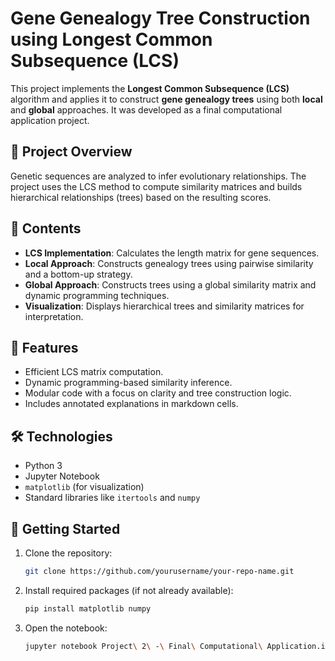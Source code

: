 # Gene Genealogy Tree Construction using Longest Common Subsequence (LCS)

This project implements the **Longest Common Subsequence (LCS)** algorithm and applies it to construct **gene genealogy trees** using both **local** and **global** approaches. It was developed as a final computational application project.

## 🧬 Project Overview

Genetic sequences are analyzed to infer evolutionary relationships. The project uses the LCS method to compute similarity matrices and builds hierarchical relationships (trees) based on the resulting scores.

## 📁 Contents

- **LCS Implementation**: Calculates the length matrix for gene sequences.
- **Local Approach**: Constructs genealogy trees using pairwise similarity and a bottom-up strategy.
- **Global Approach**: Constructs trees using a global similarity matrix and dynamic programming techniques.
- **Visualization**: Displays hierarchical trees and similarity matrices for interpretation.

## 📌 Features

- Efficient LCS matrix computation.
- Dynamic programming-based similarity inference.
- Modular code with a focus on clarity and tree construction logic.
- Includes annotated explanations in markdown cells.

## 🛠️ Technologies

- Python 3
- Jupyter Notebook
- `matplotlib` (for visualization)
- Standard libraries like `itertools` and `numpy`

## 🚀 Getting Started

1. Clone the repository:
   ```bash
   git clone https://github.com/yourusername/your-repo-name.git
2. Install required packages (if not already available):
   ```bash
   pip install matplotlib numpy
3. Open the notebook:
   ```bash
   jupyter notebook Project\ 2\ -\ Final\ Computational\ Application.ipynb
